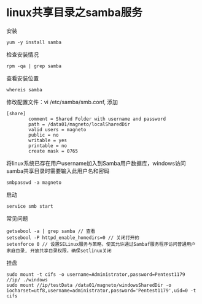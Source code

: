 # linux共享目录之samba服务

安装

```
yum -y install samba
```

检查安装情况

```
rpm -qa | grep samba
```

查看安装位置

```
whereis samba
```

修改配置文件：vi /etc/samba/smb.conf, 添加

```
[share]
        comment = Shared Folder with username and password
        path = /data01/magneto/localSharedDir
        valid users = magneto
        public = no
        writable = yes
        printable = no
        create mask = 0765
```

将linux系统已存在用户username加入到Samba用户数据库，windows访问samba共享目录时需要输入此用户名和密码

```
smbpasswd -a magneto
```

启动

```
service smb start
```

常见问题

```
getsebool -a | grep samba // 查看
setsebool -P httpd_enable_homedirs=0 // 关闭打开的
setenforce 0 // 设置SELinux服务与策略，使其允许通过Sambaf服务程序访问普通用户家庭目录, 开放共享目录权限，确保setlinux关闭
```

挂盘

```
sudo mount -t cifs -o username=Administrator,password=Pentest1179 //ip/ ./windows
sudo mount //ip/testData /data01/magneto/windowsSharedDir -o iocharset=utf8,username=administrator,password='Pentest1179',uid=0 -t cifs
```